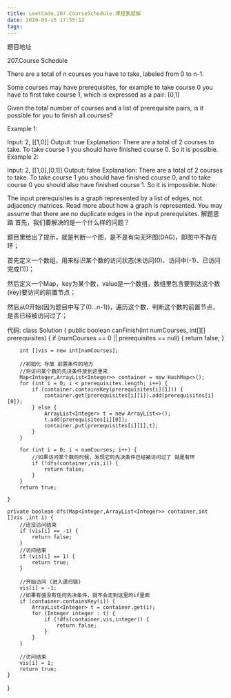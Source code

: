 ```yaml
---
title: LeetCode.207.CourseSchedule.课程表题解
date: 2019-05-15 17:55:12
tags:
---
```


题目地址

207.Course Schedule

There are a total of n courses you have to take, labeled from 0 to n-1.

Some courses may have prerequisites, for example to take course 0 you have to first take course 1, which is expressed as a pair: [0,1]

Given the total number of courses and a list of prerequisite pairs, is it possible for you to finish all courses?

Example 1:

Input: 2, [[1,0]] 
Output: true
Explanation: There are a total of 2 courses to take. 
             To take course 1 you should have finished course 0. So it is possible.
Example 2:

Input: 2, [[1,0],[0,1]]
Output: false
Explanation: There are a total of 2 courses to take. 
             To take course 1 you should have finished course 0, and to take course 0 you should
             also have finished course 1. So it is impossible.
Note:

The input prerequisites is a graph represented by a list of edges, not adjacency matrices. Read more about how a graph is represented.
You may assume that there are no duplicate edges in the input prerequisites.
解题思路
首先，我们要解决的是一个什么样的问题？

题目里给出了提示，就是判断一个图，是不是有向无环图(DAG)，即图中不存在环；

首先定义一个数组，用来标识某个数的访问状态(未访问(0)、访问中(-1)、已访问完成(1))；

然后定义一个Map，key为某个数，value是一个数组，数组里包含要到达这个数(key)要访问的前置节点；

然后从0开始(因为题目中写了(0…n-1))，遍历这个数，判断这个数的前置节点，是否已经被访问过了；

代码:
class Solution {
    public boolean canFinish(int numCourses, int[][] prerequisites) {
        if (numCourses == 0 || prerequisites == null) {
            return false;
        }

        int []vis = new int[numCourses];

        //初始化 存放 前置条件的地方
        //将访问某个数的先决条件放到这里来
        Map<Integer,ArrayList<Integer>> container = new HashMap<>();
        for (int i = 0; i < prerequisites.length; i++) {
            if (container.containsKey(prerequisites[i][1])) {
                container.get(prerequisites[i][1]).add(prerequisites[i][0]);
            } else {
                ArrayList<Integer> t = new ArrayList<>();
                t.add(prerequisites[i][0]);
                container.put(prerequisites[i][1],t);
            }
        }

        for (int i = 0; i < numCourses; i++) {
            //如果访问某个数的时候，发现它的先决条件已经被访问过了 就是有环
            if (!dfs(container,vis,i)) {
                return false;
            }
        }
        return true;

    }

    private boolean dfs(Map<Integer,ArrayList<Integer>> container,int []vis ,int i) {
        //还没访问结束
        if (vis[i] == -1) {
            return false;
        }
        //访问结束
        if (vis[i] == 1) {
            return true;
        }

        //开始访问 (进入递归链)
        vis[i] = -1;
        //如果有值没有任何先决条件，就不会走到这里的if里面
        if (container.containsKey(i)) {
            ArrayList<Integer> t = container.get(i);
            for (Integer integer : t) {
                if (!dfs(container,vis,integer)) {
                    return false;
                }
            }
        }

        //访问结束
        vis[i] = 1;
        return true;
    }
}
